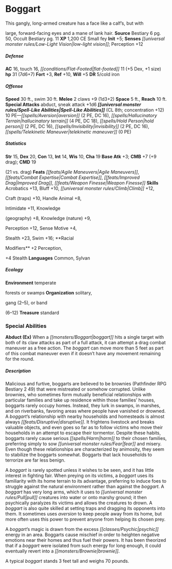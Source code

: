 ﻿---
cssclass: [monsters]

---

# Boggart
This gangly, long-armed creature has a face like a calf’s, but with

large, forward-facing eyes and a mane of lank hair.
**Source** Bestiary 6 pg. 50, Occult Bestiary pg. 11
**XP** 1,200
CE Small fey
**Init** +5; **Senses** _[[universal monster rules/Low-Light Vision|low-light vision]]_; Perception +12

##### Defense

**AC** 16, touch 16, _[[conditions/Flat-Footed|flat-footed]]_ 11 (+5 Dex, +1 size)
**hp** 31 (7d6+7)
**Fort** +3, **Ref** +10, **Will** +5
**DR** 5/cold iron

##### Offense
**Speed** 30 ft., swim 30 ft.
**Melee** 2 claws +9 (1d3+2)
**Space** 5 ft., **Reach** 10 ft.
**Special Attacks** abduct, sneak attack +1d6
**_[[universal monster rules/Spell-Like Abilities|Spell-Like Abilities]]_** (CL 8th; concentration +12)
10 PE—_[[spells/Aversion|aversion]]_ (2 PE, DC 16), _[[spells/Hallucinatory Terrain|hallucinatory terrain]]_ (4 PE, DC 18), _[[spells/Hold Person|hold person]]_ (2 PE, DC 16), _[[spells/Invisibility|invisibility]]_ (2 PE, DC 16), _[[spells/Telekinetic Maneuver|telekinetic maneuver]]_ (0 PE)

##### Statistics
**Str** 15, **Dex** 20, **Con** 13, **Int** 14, **Wis** 10, **Cha** 19
**Base Atk** +3; **CMB** +7 (+9 drag); **CMD** 19

(21 vs. drag)
**Feats** _[[feats/Agile Maneuvers|Agile Maneuvers]]_, _[[feats/Combat Expertise|Combat Expertise]]_, _[[feats/Improved Drag|Improved Drag]]_, _[[feats/Weapon Finesse|Weapon Finesse]]_
**Skills** Acrobatics +13, Bluff +10, _[[universal monster rules/Climb|Climb]]_ +12,

Craft (traps) +10, Handle Animal +8,

Intimidate +11, Knowledge

(geography) +8, Knowledge (nature) +9,

Perception +12, Sense Motive +4,

Stealth +23, Swim +16; **Racial

Modifiers** +2 Perception,

+4 Stealth
**Languages** Common, Sylvan

##### Ecology

**Environment** temperate

forests or swamps
**Organization** solitary,

gang (2–5), or band

(6–12)
**Treasure** standard

### Special Abilities

**Abduct (Ex)** When a _[[monsters/Boggart|boggart]]_ hits a single target with both of its claw attacks as part of a full attack, it can attempt a drag combat maneuver as a free action. The _boggart_ can move more than 5 feet as part of this combat maneuver even if it doesn’t have any movement remaining for the round.

##### Description

Malicious and furtive, boggarts are believed to be brownies (Pathfinder RPG Bestiary 2 49) that were mistreated or somehow corrupted. Unlike brownies, who sometimes form mutually beneficial relationships with particular families and take up residence within those families’ houses, boggarts rarely occupy homes. Instead, they lurk in swamps, in marshes, and on riverbanks, favoring areas where people have vanished or drowned. A _boggart_’s relationship with nearby households and homesteads is almost always _[[feats/Disruptive|disruptive]]_. It frightens livestock and breaks valuable objects, and even goes so far as to follow victims who move their households in an attempt to escape their tormentor. Despite these habits, boggarts rarely cause serious _[[spells/Harm|harm]]_ to their chosen families, preferring simply to sow _[[universal monster rules/Fear|fear]]_ and misery. Even though these relationships are characterized by animosity, they seem to stabilize the boggarts somewhat. Boggarts that lack households to terrorize are far less benign.

A _boggart_ is rarely spotted unless it wishes to be seen, and it has little interest in fighting fair. When preying on its victims, a _boggart_ uses its familiarity with its home terrain to its advantage, preferring to induce foes to struggle against the natural environment rather than against the _boggart_. A _boggart_ has very long arms, which it uses to _[[universal monster rules/Pull|pull]]_ creatures into water or onto marshy ground; it then psychically paralyzes its victims and allows the creatures to drown. A _boggart_ is also quite skilled at setting traps and dragging its opponents into them. It sometimes uses _aversion_ to keep people away from its home, but more often uses this power to prevent anyone from helping its chosen prey.

A _boggart_’s magic is drawn from the excess _[[classes/Psychic|psychic]]_ energy in an area. Boggarts cause mischief in order to heighten negative emotions near their homes and thus fuel their powers. It has been theorized that if a _boggart_ were isolated from such energy for long enough, it could eventually revert into a _[[monsters/Brownie|brownie]]_.

A typical _boggart_ stands 3 feet tall and weighs 70 pounds.